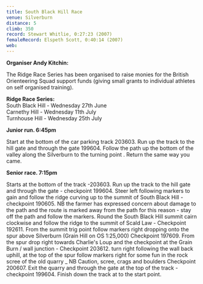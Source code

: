 ```yaml
---
title: South Black Hill Race
venue: Silverburn
distance: 5
climb: 350
record: Stewart Whitlie, 0:27:23 (2007)
femaleRecord: Elspeth Scott, 0:40:14 (2007)
web: 
---
```

**Organiser Andy Kitchin:**

The Ridge Race Series has been organised to raise monies for the British Orienteering Squad support funds (giving small grants to individual athletes on self organised training).

**Ridge Race Series:**  
South Black Hill - Wednesday 27th June  
Carnethy Hill - Wednesday 11th July  
Turnhouse Hill - Wednesday 25th July

**Junior run. 6:45pm**

Start at the bottom of the car parking track 203603. Run up the track to the hill gate and through the gate 199604. Follow the path up the bottom of the valley along the Silverburn to the turning point . Return the same way you came.

**Senior race. 7:15pm**

Starts at the bottom of the track -203603. Run up the track to the hill gate and through the gate - checkpoint 199604. Steer left following markers to gain and follow the ridge curving up to the summit of South Black Hill - checkpoint 190605. NB the farmer has expressed concern about damage to the path and the route is marked away from the path for this reason - stay off the path and follow the markers. Round the South Black Hill summit cairn clockwise and follow the ridge to the summit of Scald Law - Checkpoint 192611. From the summit trig point follow markers right dropping onto the spur above Silverburn (Grain Hill on OS 1:25,000) Checkpoint 197609. From the spur drop right towards Charlie's Loup and the checkpoint at the Grain Burn / wall junction - Checkpoint 203612. turn right following the wall back uphill, at the top of the spur follow markers right for some fun in the rock scree of the old quarry \_ NB Caution, scree, crags and boulders Checkpoint 200607. Exit the quarry and through the gate at the top of the track - checkpoint 199604. Finish down the track at to the start point.